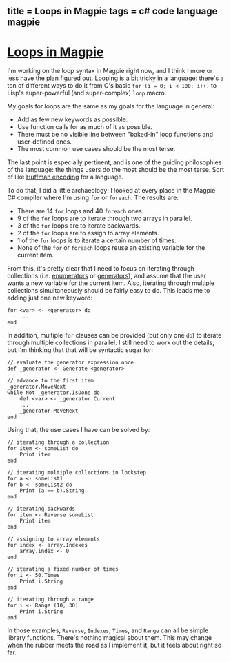 title = Loops in Magpie
tags = c# code language magpie
---

# [Loops in Magpie](http://journal.stuffwithstuff.com/2009/05/15/loops-in-magpie/ "Loops in Magpie")

I'm working on the loop syntax in Magpie right now, and I think I more or less
have the plan figured out. Looping is a bit tricky in a language: there's a
ton of different ways to do it from C's basic `for (i = 0; i < 100; i++)` to
Lisp's super-powerful (and super-complex) `loop` macro.

My goals for loops are the same as my goals for the language in general:

  * Add as few new keywords as possible.
  * Use function calls for as much of it as possible.
  * There must be no visible line between "baked-in" loop functions and user-defined ones.
  * The most common use cases should be the most terse.

The last point is especially pertinent, and is one of the guiding philosophies
of the language: the things users do the most should be the most terse. Sort
of like [Huffman encoding](http://en.wikipedia.org/wiki/Huffman_encoding) for a language.


To do that, I did a little archaeology: I looked at every place in the Magpie
C# compiler where I'm using `for` or `foreach`. The results are:

  * There are 14 `for` loops and 40 `foreach` ones.
  * 9 of the `for` loops are to iterate through two arrays in parallel.
  * 3 of the `for` loops are to iterate backwards.
  * 2 of the `for` loops are to assign to array elements.
  * 1 of the `for` loops is to iterate a certain number of times.
  * None of the `for` or `foreach` loops reuse an existing variable for the current item.

From this, it's pretty clear that I need to focus on iterating through
collections (i.e. [enumerators](http://msdn.microsoft.com/en-us/library/system.collections.ienumerable.aspx) or [generators](http://www.python.org/dev/peps/pep-0255/)), and assume that the
user wants a new variable for the current item. Also, iterating through
multiple collections simultaneously should be fairly easy to do. This leads me
to adding just one new keyword:



    for <var> <- <generator> do
        ...
    end


In addition, multiple `for` clauses can be provided (but only one `do`) to
iterate through multiple collections in parallel. I still need to work out the
details, but I'm thinking that that will be syntactic sugar for:



    // evaluate the generator expression once
    def _generator <- Generate <generator>

    // advance to the first item
    _generator.MoveNext
    while Not _generator.IsDone do
        def <var> <- _generator.Current
        ...
        _generator.MoveNext
    end


Using that, the use cases I have can be solved by:



    // iterating through a collection
    for item <- someList do
        Print item
    end

    // iterating multiple collections in lockstep
    for a <- someList1
    for b <- someList2 do
        Print (a == b).String
    end

    // iterating backwards
    for item <- Reverse someList
        Print item
    end

    // assigning to array elements
    for index <- array.Indexes
        array.index <- 0
    end

    // iterating a fixed number of times
    for i <- 50.Times
        Print i.String
    end

    // iterating through a range
    for i <- Range (10, 30)
        Print i.String
    end


In those examples, `Reverse`, `Indexes`, `Times`, and `Range` can all be
simple library functions. There's nothing magical about them. This may change
when the rubber meets the road as I implement it, but it feels about right so
far.
